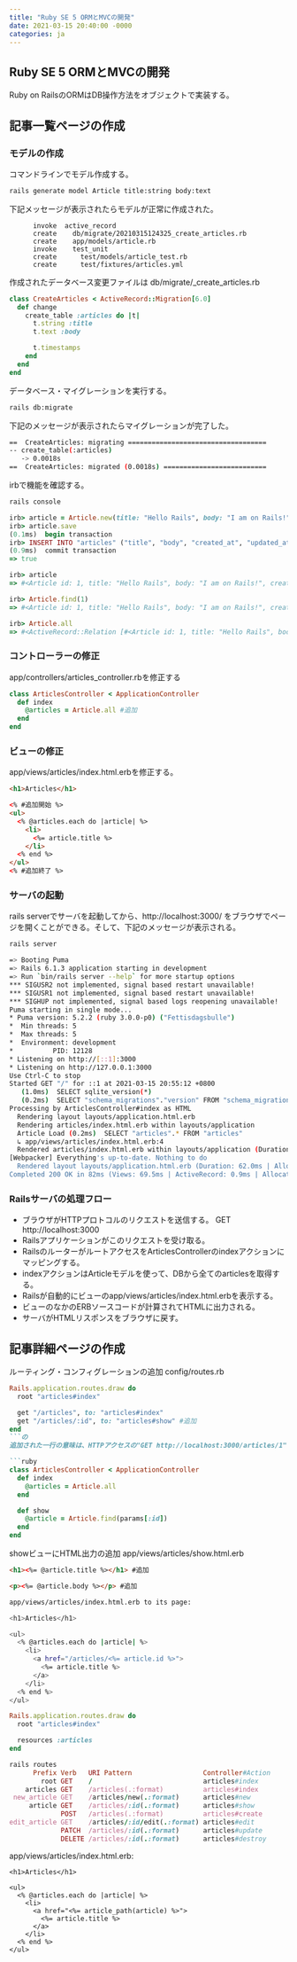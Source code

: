 ```yaml
---
title: "Ruby SE 5 ORMとMVCの開発"
date: 2021-03-15 20:40:00 -0000
categories: ja
---
```

## Ruby SE 5 ORMとMVCの開発

Ruby on RailsのORMはDB操作方法をオブジェクトで実装する。

## 記事一覧ページの作成

### モデルの作成
コマンドラインでモデル作成する。
```bash
rails generate model Article title:string body:text
```
下記メッセージが表示されたらモデルが正常に作成された。
```
      invoke  active_record
      create    db/migrate/20210315124325_create_articles.rb
      create    app/models/article.rb
      invoke    test_unit
      create      test/models/article_test.rb
      create      test/fixtures/articles.yml
```

作成されたデータベース変更ファイルは
db/migrate/<timestamp>_create_articles.rb
```ruby
class CreateArticles < ActiveRecord::Migration[6.0]
  def change
    create_table :articles do |t|
      t.string :title
      t.text :body

      t.timestamps
    end
  end
end
```

データベース・マイグレーションを実行する。
```bash
rails db:migrate
```
下記のメッセージが表示されたらマイグレーションが完了した。
```bash
==  CreateArticles: migrating ===================================
-- create_table(:articles)
   -> 0.0018s
==  CreateArticles: migrated (0.0018s) ==========================
```

irbで機能を確認する。
```ruby
rails console

irb> article = Article.new(title: "Hello Rails", body: "I am on Rails!")
irb> article.save
(0.1ms)  begin transaction
irb> INSERT INTO "articles" ("title", "body", "created_at", "updated_at") VALUES (?, ?, ?, ?)  [["title", "Hello Rails"], ["body", "I am on Rails!"], ["created_at", "2020-01-18 23:47:30.734416"], ["updated_at", "2020-01-18 23:47:30.734416"]]
(0.9ms)  commit transaction
=> true

irb> article
=> #<Article id: 1, title: "Hello Rails", body: "I am on Rails!", created_at: "2020-01-18 23:47:30", updated_at: "2020-01-18 23:47:30">

irb> Article.find(1)
=> #<Article id: 1, title: "Hello Rails", body: "I am on Rails!", created_at: "2020-01-18 23:47:30", updated_at: "2020-01-18 23:47:30">

irb> Article.all
=> #<ActiveRecord::Relation [#<Article id: 1, title: "Hello Rails", body: "I am on Rails!", created_at: "2020-01-18 23:47:30", updated_at: "2020-01-18 23:47:30">]>
```

### コントローラーの修正
app/controllers/articles_controller.rbを修正する
```ruby
class ArticlesController < ApplicationController
  def index
    @articles = Article.all #追加
  end
end
```

### ビューの修正
app/views/articles/index.html.erbを修正する。
```html
<h1>Articles</h1>

<% #追加開始 %>
<ul>
  <% @articles.each do |article| %>
    <li>
      <%= article.title %>
    </li>
  <% end %>
</ul>
<% #追加終了 %>
```

### サーバの起動
rails serverでサーバを起動してから、http://localhost:3000/ をブラウザでページを開くことができる。そして、下記のメッセージが表示される。
```bash
rails server

=> Booting Puma
=> Rails 6.1.3 application starting in development
=> Run `bin/rails server --help` for more startup options
*** SIGUSR2 not implemented, signal based restart unavailable!
*** SIGUSR1 not implemented, signal based restart unavailable!
*** SIGHUP not implemented, signal based logs reopening unavailable!
Puma starting in single mode...
* Puma version: 5.2.2 (ruby 3.0.0-p0) ("Fettisdagsbulle")
*  Min threads: 5
*  Max threads: 5
*  Environment: development
*          PID: 12128
* Listening on http://[::1]:3000
* Listening on http://127.0.0.1:3000
Use Ctrl-C to stop
Started GET "/" for ::1 at 2021-03-15 20:55:12 +0800
   (1.0ms)  SELECT sqlite_version(*)
   (0.2ms)  SELECT "schema_migrations"."version" FROM "schema_migrations" ORDER BY "schema_migrations"."version" ASC
Processing by ArticlesController#index as HTML
  Rendering layout layouts/application.html.erb
  Rendering articles/index.html.erb within layouts/application
  Article Load (0.2ms)  SELECT "articles".* FROM "articles"
  ↳ app/views/articles/index.html.erb:4
  Rendered articles/index.html.erb within layouts/application (Duration: 9.8ms | Allocations: 4180)
[Webpacker] Everything's up-to-date. Nothing to do
  Rendered layout layouts/application.html.erb (Duration: 62.0ms | Allocations: 10282)
Completed 200 OK in 82ms (Views: 69.5ms | ActiveRecord: 0.9ms | Allocations: 13927)
```

### Railsサーバの処理フロー
* ブラウザがHTTPプロトコルのリクエストを送信する。 GET http://localhost:3000
* Railsアプリケーションがこのリクエストを受け取る。
* RailsのルーターがルートアクセスをArticlesControllerのindexアクションにマッピングする。
* indexアクションはArticleモデルを使って、DBから全てのarticlesを取得する。
* Railsが自動的にビューのapp/views/articles/index.html.erbを表示する。
* ビューのなかのERBソースコードが計算されてHTMLに出力される。
* サーバがHTMLリスポンスをブラウザに戻す。

## 記事詳細ページの作成
ルーティング・コンフィグレーションの追加
config/routes.rb
```ruby
Rails.application.routes.draw do
  root "articles#index"

  get "/articles", to: "articles#index"
  get "/articles/:id", to: "articles#show" #追加
end
```の
追加された一行の意味は、HTTPアクセスの"GET http://localhost:3000/articles/1" の場合、1は:idの値としてキャプチャーされる。そして、ArticlesControllerのshow actionのparams[:id]に引き渡される。

```ruby
class ArticlesController < ApplicationController
  def index
    @articles = Article.all
  end

  def show
    @article = Article.find(params[:id])
  end
end
```

showビューにHTML出力の追加
app/views/articles/show.html.erb
```html
<h1><%= @article.title %></h1> #追加

<p><%= @article.body %></p> #追加
```

```bash
app/views/articles/index.html.erb to its page:

<h1>Articles</h1>

<ul>
  <% @articles.each do |article| %>
    <li>
      <a href="/articles/<%= article.id %>">
        <%= article.title %>
      </a>
    </li>
  <% end %>
</ul>
```

```ruby
Rails.application.routes.draw do
  root "articles#index"

  resources :articles
end
```

```ruby
rails routes
      Prefix Verb   URI Pattern                  Controller#Action
        root GET    /                            articles#index
    articles GET    /articles(.:format)          articles#index
 new_article GET    /articles/new(.:format)      articles#new
     article GET    /articles/:id(.:format)      articles#show
             POST   /articles(.:format)          articles#create
edit_article GET    /articles/:id/edit(.:format) articles#edit
             PATCH  /articles/:id(.:format)      articles#update
             DELETE /articles/:id(.:format)      articles#destroy
```

app/views/articles/index.html.erb:
```
<h1>Articles</h1>

<ul>
  <% @articles.each do |article| %>
    <li>
      <a href="<%= article_path(article) %>">
        <%= article.title %>
      </a>
    </li>
  <% end %>
</ul>
```
